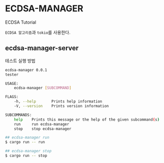 # ECDSA-MANAGER

ECDSA Tutorial

`ECDSA 알고리즘`과 `tokio`를 사용한다.

## ecdsa-manager-server

테스트 실행 방법

```bash
ecdsa-manager 0.0.1
tester

USAGE:
    ecdsa-manager [SUBCOMMAND]

FLAGS:
    -h, --help       Prints help information
    -V, --version    Prints version information

SUBCOMMANDS:
    help    Prints this message or the help of the given subcommand(s)
    run     run ecdsa-manager
    stop    stop ecdsa-manager
```

```bash
## ecdsa-manager run
$ cargo run -- run

## ecdsa-manager stop
$ cargo run -- stop
```  
